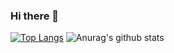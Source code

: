 ### Hi there 👋
[![Top Langs](https://github-readme-stats.vercel.app/api/top-langs/?username=Werever1001&theme=blueberry)](https://github.com/Werever1001/github-readme-stats)
![Anurag's github stats](https://github-readme-stats.vercel.app/api?username=Werever1001&show_icons=true&theme=tokyonight)
<!--
**Werever1001/Werever1001** is a ✨ _special_ ✨ repository because its `README.md` (this file) appears on your GitHub profile.

Here are some ideas to get you started:

- 🔭 I’m currently working on ...
- 🌱 I’m currently learning ...
- 👯 I’m looking to collaborate on ...
- 🤔 I’m looking for help with ...
- 💬 Ask me about ...
- 📫 How to reach me: ...
- 😄 Pronouns: ...
- ⚡ Fun fact: ...
-->
